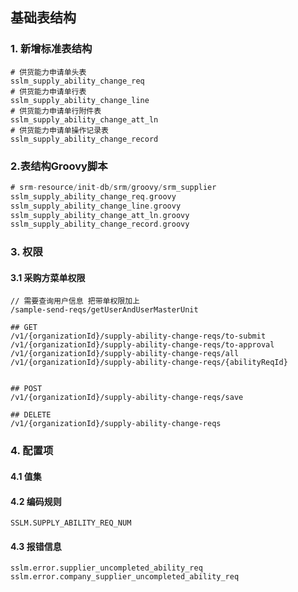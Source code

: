 
## 基础表结构

### 1. 新增标准表结构

```
# 供货能力申请单头表
sslm_supply_ability_change_req
# 供货能力申请单行表
sslm_supply_ability_change_line
# 供货能力申请单行附件表
sslm_supply_ability_change_att_ln
# 供货能力申请单操作记录表
sslm_supply_ability_change_record
```

### 2.表结构Groovy脚本

```groovy
# srm-resource/init-db/srm/groovy/srm_supplier
sslm_supply_ability_change_req.groovy
sslm_supply_ability_change_line.groovy
sslm_supply_ability_change_att_ln.groovy
sslm_supply_ability_change_record.groovy
```

### 3. 权限


#### 3.1 采购方菜单权限

```
// 需要查询用户信息 把带单权限加上
/sample-send-reqs/getUserAndUserMasterUnit

## GET 
/v1/{organizationId}/supply-ability-change-reqs/to-submit
/v1/{organizationId}/supply-ability-change-reqs/to-approval
/v1/{organizationId}/supply-ability-change-reqs/all
/v1/{organizationId}/supply-ability-change-reqs/{abilityReqId}


## POST
/v1/{organizationId}/supply-ability-change-reqs/save

## DELETE 
/v1/{organizationId}/supply-ability-change-reqs
```


### 4. 配置项

#### 4.1 值集


#### 4.2 编码规则

`SSLM.SUPPLY_ABILITY_REQ_NUM`

#### 4.3 报错信息

`sslm.error.supplier_uncompleted_ability_req`
`sslm.error.company_supplier_uncompleted_ability_req`